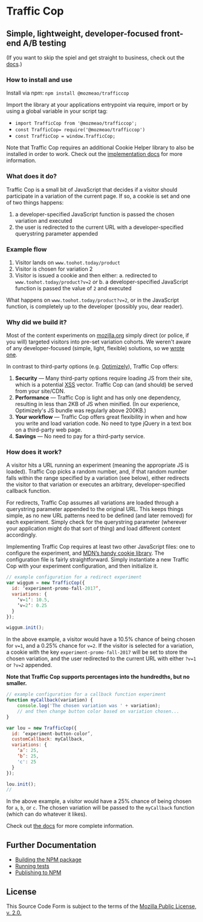 # Traffic Cop

## Simple, lightweight, developer-focused front-end A/B testing

(If you want to skip the spiel and get straight to business, check out the [docs](https://github.com/mozmeao/trafficcop/blob/main/documentation.md).)

### How to install and use

Install via npm: `npm install @mozmeao/trafficcop`

Import the library at your applications entrypoint via require, import or by using a global variable in your script tag:

-   `import TrafficCop from '@mozmeao/trafficcop';`
-   `const TrafficCop= require('@mozmeao/trafficcop')`
-   `const TrafficCop = window.TrafficCop;`

Note that Traffic Cop requires an additional Cookie Helper library to also be installed in order to work. Check out the
[implementation docs](https://github.com/mozmeao/trafficcop/blob/main/documentation.md#implementation) for more information.

### What does it do?

Traffic Cop is a small bit of JavaScript that decides if a visitor should participate in a variation of the current page. If so, a cookie is set and one of two things happens:

1. a developer-specified JavaScript function is passed the chosen variation and executed
2. the user is redirected to the current URL with a developer-specified querystring parameter appended

### Example flow

1. Visitor lands on `www.toohot.today/product`
2. Visitor is chosen for variation 2
3. Visitor is issued a cookie and then either:
   a. redirected to `www.toohot.today/product?v=2` _or_
   b. a developer-specified JavaScript function is passed the value of `2` and executed

What happens on `www.toohot.today/product?v=2`, or in the JavaScript function, is completely up to the developer (possibly you, dear reader).

### Why did we build it?

Most of the content experiments on [mozilla.org](https://www.mozilla.org) simply direct (or police, if you will) targeted visitors into pre-set variation cohorts. We weren't aware of any developer-focused (simple, light, flexible) solutions, so we [wrote one](https://frinkiac.com/caption/S10E13/653685).

In contrast to third-party options (e.g. [Optimizely](https://www.optimizely.com/)), Traffic Cop offers:

1. **Security** — Many third-party options require loading JS from their site, which is a potential [XSS](https://en.wikipedia.org/wiki/Cross-site_scripting) vector. Traffic Cop can (and should) be served from your site/CDN.
2. **Performance** — Traffic Cop is light and has only one dependency, resulting in less than 2KB of JS when minified. (In our experience, Optimizely's JS bundle was regularly above 200KB.)
3. **Your workflow** — Traffic Cop offers great flexibility in when and how you write and load variation code. No need to type jQuery in a text box on a third-party web page.
4. **Savings** — No need to pay for a third-party service.

### How does it work?

A visitor hits a URL running an experiment (meaning the appropriate JS is loaded). Traffic Cop picks a random number, and, if that random number falls within the range specified by a variation (see below), either redirects the visitor to that variation or executes an arbitrary, developer-specified callback function.

For redirects, Traffic Cop assumes all variations are loaded through a querystring parameter appended to the original URL. This keeps things simple, as no new URL patterns need to be defined (and later removed) for each experiment. Simply check for the querystring parameter (wherever your application might do that sort of thing) and load different content accordingly.

Implementing Traffic Cop requires at least two other JavaScript files: one to configure the experiment, and [MDN’s handy cookie library](https://developer.mozilla.org/docs/Web/API/Document/cookie/Simple_document.cookie_framework). The configuration file is fairly straightforward. Simply instantiate a new Traffic Cop with your experiment configuration, and then initialize it.

```javascript
// example configuration for a redirect experiment
var wiggum = new TrafficCop({
  id: ‘experiment-promo-fall-2017’,
  variations: {
    ‘v=1’: 10.5,
    ‘v=2’: 0.25
  }
});

wiggum.init();
```

In the above example, a visitor would have a 10.5% chance of being chosen for `v=1`, and a 0.25% chance for `v=2`. If the visitor is selected for a variation, a cookie with the key `experiment-promo-fall-2017` will be set to store the chosen variation, and the user redirected to the current URL with either `?v=1` or `?v=2` appended.

**Note that Traffic Cop supports percentages into the hundredths, but no smaller.**

```javascript
// example configuration for a callback function experiment
function myCallback(variation) {
    console.log('The chosen variation was ' + variation);
    // and then change button color based on variation chosen...
}

var lou = new TrafficCop({
  id: ‘experiment-button-color’,
  customCallback: myCallback,
  variations: {
    ‘a’: 25,
    ‘b’: 25,
    'c': 25
  }
});

lou.init();
//
```

In the above example, a visitor would have a 25% chance of being chosen for `a`, `b`, or `c`. The chosen variation will be passed to the `myCallback` function (which can do whatever it likes).

Check out [the docs](./documentation.md) for more complete information.

## Further Documentation

-   [Building the NPM package](docs/#building-the-npm-package)
-   [Running tests](docs/#running-tests)
-   [Publishing to NPM](docs/#publishing-to-npm)

## License

This Source Code Form is subject to the terms of the [Mozilla Public
License, v. 2.0.](http://mozilla.org/MPL/2.0/)
